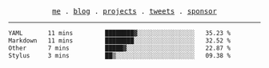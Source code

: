<p align="center">
  <samp>
    <a href="https://everfu.cn">me</a> .
    <a href="https://bloh.everfu.cn">blog</a> .
    <a href="https://everfu.cn/projects/">projects</a> .
    <a href="https://twitter.com/everfu8">tweets</a> .
    <a href="https://ko-fi.com/everfu">sponsor</a>
  </samp>
</p>

---

<!--START_SECTION:waka-->

```txt
YAML       11 mins         ████████▓░░░░░░░░░░░░░░░░   35.23 %
Markdown   11 mins         ████████░░░░░░░░░░░░░░░░░   32.52 %
Other      7 mins          █████▓░░░░░░░░░░░░░░░░░░░   22.87 %
Stylus     3 mins          ██▒░░░░░░░░░░░░░░░░░░░░░░   09.38 %
```

<!--END_SECTION:waka-->
